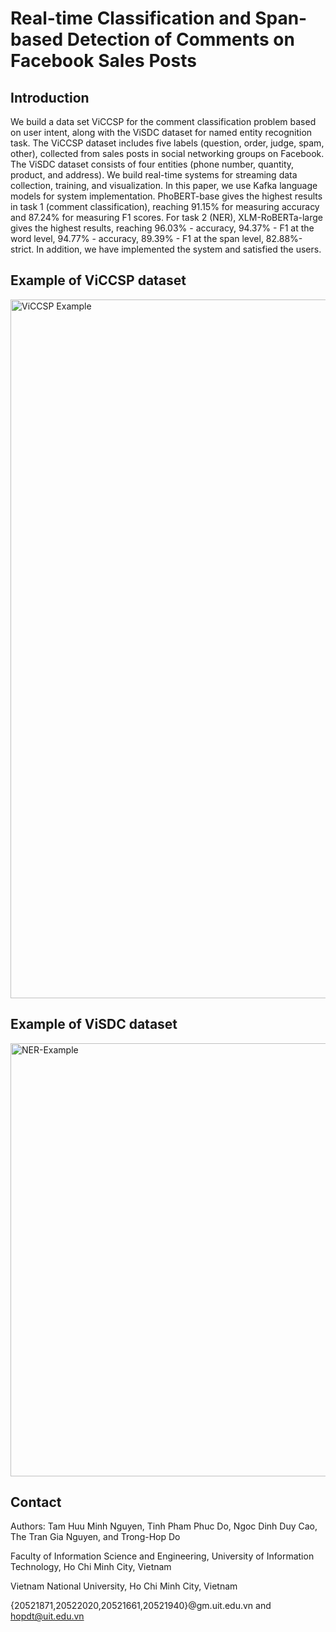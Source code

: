 # Real-time Classification and Span-based Detection of Comments on Facebook Sales Posts
## Introduction
We build a data set ViCCSP for the comment classification problem based on user intent, along with the ViSDC dataset for named entity recognition task. The ViCCSP dataset includes five labels (question, order, judge, spam, other), collected from sales posts in social networking groups on Facebook. The ViSDC dataset consists of four entities (phone number, quantity, product, and address). We build real-time systems for streaming data collection, training, and visualization. In this paper, we use Kafka language models for system implementation. PhoBERT-base gives the highest results in task 1 (comment classification), reaching 91.15\% for measuring accuracy and 87.24\% for measuring F1 scores. For task 2 (NER), XLM-RoBERTa-large gives the highest results, reaching 96.03\% - accuracy, 94.37\% - F1 at the word level, 94.77\% - accuracy, 89.39\% - F1 at the span level, 82.88\%-strict. In addition, we have implemented the system and satisfied the users.
## Example of ViCCSP dataset 
<img width="1118" alt="ViCCSP Example" src="https://github.com/duyngoc-adn/ViCCSP_ViSDC/assets/73750674/c7cb2c49-3032-4716-bd6a-ae17ffdb21b2">

## Example of ViSDC dataset

<img width="693" alt="NER-Example" src="https://github.com/duyngoc-adn/ViCCSP_ViSDC/assets/73750674/f3c4b1bb-ee55-45fa-9202-0c736e6c2a11">

## Contact
Authors:
Tam Huu Minh Nguyen, Tinh Pham Phuc Do, Ngoc Dinh Duy Cao, The Tran Gia Nguyen, and Trong-Hop Do

Faculty of Information Science and Engineering, University of Information Technology, Ho Chi Minh City, Vietnam

Vietnam National University, Ho Chi Minh City, Vietnam

{20521871,20522020,20521661,20521940}@gm.uit.edu.vn and hopdt@uit.edu.vn
